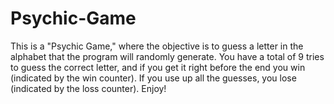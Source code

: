 # Psychic-Game

This is a "Psychic Game," where the objective is to guess a letter in the alphabet that the program will randomly generate. You have a total of 9 tries to guess the correct letter, and if you get it right before the end you win (indicated by the win counter). If you use up all the guesses, you lose (indicated by the loss counter). Enjoy!
